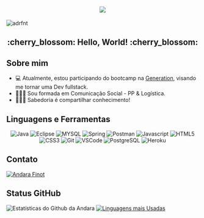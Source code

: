 <h1 align="center">
  <img src=https://64.media.tumblr.com/04834b41f6c08335608f5237ed605ad4/e2a0f41787f49147-6c/s640x960/28f7a92b2819082e80bfd66c3f30a33c0607691d.gif>
</h1>


<p align="left"><img src="https://komarev.com/ghpvc/?username=adrfnt" alt="adrfnt" /></p>

<h2 align="center"> :cherry_blossom:	Hello, World! :cherry_blossom: </h2>

## Sobre mim
- 💻 Atualmente, estou participando do bootcamp na <a href="https://brazil.generation.org" target="_blank">Generation</a>, visando me tornar uma Dev fullstack. 
- 👩🏽‍🎓 Sou formada em Comunicação Social - PP & Logística.
- 👩🏽‍🏫 Sabedoria é compartilhar conhecimento!

## Linguagens e Ferramentas
<p align = "center">
  <img src="http://img.shields.io/badge/Java-ED8B00?style=for-the-badge&logo=java&logoColor=white" alt="Java" /> 
  <img src="https://img.shields.io/badge/Eclipse-2C2255?style=for-the-badge&logo=eclipse&logoColor=white" alt="Eclipse" />
  <img src="https://img.shields.io/badge/MySQL-00000F?style=for-the-badge&logo=mysql&logoColor=white" alt="MYSQL" />
  <img src="https://img.shields.io/badge/Spring-6DB33F?style=for-the-badge&logo=spring&logoColor=white" alt="Spring" />
  <img src="https://img.shields.io/badge/Postman-FF6C37?style=for-the-badge&logo=Postman&logoColor=white" alt="Postman" />
  <img src="https://img.shields.io/badge/JavaScript-F7DF1E?style=for-the-badge&logo=javascript&logoColor=black" alt="Javascript" /> 
  <img src="https://img.shields.io/badge/HTML5-E34F26?style=for-the-badge&logo=html5&logoColor=white" alt="HTML5" />
  <img src="https://img.shields.io/badge/CSS3-1572B6?style=for-the-badge&logo=css3&logoColor=white" alt="CSS3" />
  <img src="https://img.shields.io/badge/Git-F05032?style=for-the-badge&logo=git&logoColor=white" alt="Git" />  
  <img src="https://img.shields.io/badge/Visual_Studio_Code-0078D4?style=for-the-badge&logo=visual%20studio%20code&logoColor=white" alt="VSCode" />
  <img src="https://img.shields.io/badge/PostgreSQL-316192?style=for-the-badge&logo=postgresql&logoColor=white" alt="PostgreSQL" />
  <img src="https://img.shields.io/badge/Heroku-430098?style=for-the-badge&logo=heroku&logoColor=white" alt="Heroku" />
</p>

## Contato
<p align = "left">
    <a href="https://www.linkedin.com/in/and%C3%A1rafinot/" target="_blank">
    <img src = "https://img.shields.io/badge/LinkedIn-0077B5?style=for-the-badge&logo=linkedin&logoColor=white" alt = "Andara Finot" />
  </a>
 </p>

## Status GitHub 

![Estatísticas do Github da Andara](https://github-readme-stats.vercel.app/api?username=adrfnt&show_icons=true&theme=radical&hide&=prs,issues,contribs)
[![Linguagens mais Usadas](https://github-readme-stats.vercel.app/api/top-langs/?username=adrfnt&layout=compact)](https://github.com/anuraghazra/github-readme-stats)
